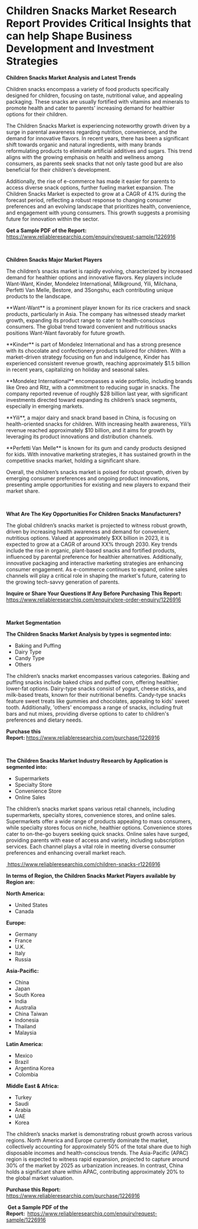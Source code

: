 <p><h1>Children Snacks Market Research Report Provides Critical Insights that can help Shape Business Development and Investment Strategies</h1></p><p><strong>Children Snacks Market Analysis and Latest Trends</strong></p>
<p><p>Children snacks encompass a variety of food products specifically designed for children, focusing on taste, nutritional value, and appealing packaging. These snacks are usually fortified with vitamins and minerals to promote health and cater to parents' increasing demand for healthier options for their children. </p><p>The Children Snacks Market is experiencing noteworthy growth driven by a surge in parental awareness regarding nutrition, convenience, and the demand for innovative flavors. In recent years, there has been a significant shift towards organic and natural ingredients, with many brands reformulating products to eliminate artificial additives and sugars. This trend aligns with the growing emphasis on health and wellness among consumers, as parents seek snacks that not only taste good but are also beneficial for their children's development.</p><p>Additionally, the rise of e-commerce has made it easier for parents to access diverse snack options, further fueling market expansion. The Children Snacks Market is expected to grow at a CAGR of 4.1% during the forecast period, reflecting a robust response to changing consumer preferences and an evolving landscape that prioritizes health, convenience, and engagement with young consumers. This growth suggests a promising future for innovation within the sector.</p></p>
<p><strong>Get a Sample PDF of the Report:&nbsp;</strong> <a href="https://www.reliableresearchiq.com/enquiry/request-sample/1226916?utm_campaign=2946&utm_medium=2&utm_source=Github&utm_content=ia&utm_term=16042025&utm_id=children-snacks">https://www.reliableresearchiq.com/enquiry/request-sample/1226916</a></p>
<p>&nbsp;</p>
<p><strong>Children Snacks Major Market Players</strong></p>
<p><p>The children’s snacks market is rapidly evolving, characterized by increased demand for healthier options and innovative flavors. Key players include Want-Want, Kinder, Mondelez International, Milkground, Yili, Milchana, Perfetti Van Melle, Bestore, and 3Songshu, each contributing unique products to the landscape.</p><p>**Want-Want** is a prominent player known for its rice crackers and snack products, particularly in Asia. The company has witnessed steady market growth, expanding its product range to cater to health-conscious consumers. The global trend toward convenient and nutritious snacks positions Want-Want favorably for future growth.</p><p>**Kinder** is part of Mondelez International and has a strong presence with its chocolate and confectionery products tailored for children. With a market-driven strategy focusing on fun and indulgence, Kinder has experienced consistent revenue growth, reaching approximately $1.5 billion in recent years, capitalizing on holiday and seasonal sales.</p><p>**Mondelez International** encompasses a wide portfolio, including brands like Oreo and Ritz, with a commitment to reducing sugar in snacks. The company reported revenue of roughly $28 billion last year, with significant investments directed toward expanding its children’s snack segments, especially in emerging markets.</p><p>**Yili**, a major dairy and snack brand based in China, is focusing on health-oriented snacks for children. With increasing health awareness, Yili’s revenue reached approximately $10 billion, and it aims for growth by leveraging its product innovations and distribution channels.</p><p>**Perfetti Van Melle** is known for its gum and candy products designed for kids. With innovative marketing strategies, it has sustained growth in the competitive snacks market, holding a significant share.</p><p>Overall, the children’s snacks market is poised for robust growth, driven by emerging consumer preferences and ongoing product innovations, presenting ample opportunities for existing and new players to expand their market share.</p></p>
<p>&nbsp;</p>
<p><strong>What Are The Key Opportunities For Children Snacks Manufacturers?</strong></p>
<p><p>The global children’s snacks market is projected to witness robust growth, driven by increasing health awareness and demand for convenient, nutritious options. Valued at approximately $XX billion in 2023, it is expected to grow at a CAGR of around XX% through 2030. Key trends include the rise in organic, plant-based snacks and fortified products, influenced by parental preference for healthier alternatives. Additionally, innovative packaging and interactive marketing strategies are enhancing consumer engagement. As e-commerce continues to expand, online sales channels will play a critical role in shaping the market's future, catering to the growing tech-savvy generation of parents.</p></p>
<p><strong>Inquire or Share Your Questions If Any Before Purchasing This Report:</strong> <a href="https://www.reliableresearchiq.com/enquiry/pre-order-enquiry/1226916?utm_campaign=2946&utm_medium=2&utm_source=Github&utm_content=ia&utm_term=16042025&utm_id=children-snacks">https://www.reliableresearchiq.com/enquiry/pre-order-enquiry/1226916</a></p>
<p>&nbsp;</p>
<p><strong>Market Segmentation</strong></p>
<p><strong>The Children Snacks Market Analysis by types is segmented into:</strong></p>
<p><ul><li>Baking and Puffing</li><li>Dairy Type</li><li>Candy Type</li><li>Others</li></ul></p>
<p><p>The children’s snacks market encompasses various categories. Baking and puffing snacks include baked chips and puffed corn, offering healthier, lower-fat options. Dairy-type snacks consist of yogurt, cheese sticks, and milk-based treats, known for their nutritional benefits. Candy-type snacks feature sweet treats like gummies and chocolates, appealing to kids' sweet tooth. Additionally, 'others' encompass a range of snacks, including fruit bars and nut mixes, providing diverse options to cater to children's preferences and dietary needs.</p></p>
<p><strong>Purchase this Report:&nbsp;</strong><a href="https://www.reliableresearchiq.com/purchase/1226916?utm_campaign=2946&utm_medium=2&utm_source=Github&utm_content=ia&utm_term=16042025&utm_id=children-snacks">https://www.reliableresearchiq.com/purchase/1226916</a></p>
<p>&nbsp;</p>
<p><strong>The Children Snacks Market Industry Research by Application is segmented into:</strong></p>
<p><ul><li>Supermarkets</li><li>Specialty Store</li><li>Convenience Store</li><li>Online Sales</li></ul></p>
<p><p>The children’s snacks market spans various retail channels, including supermarkets, specialty stores, convenience stores, and online sales. Supermarkets offer a wide range of products appealing to mass consumers, while specialty stores focus on niche, healthier options. Convenience stores cater to on-the-go buyers seeking quick snacks. Online sales have surged, providing parents with ease of access and variety, including subscription services. Each channel plays a vital role in meeting diverse consumer preferences and enhancing overall market reach.</p></p>
<p><a href="https://www.reliableresearchiq.com/children-snacks-r1226916?utm_campaign=2946&utm_medium=2&utm_source=Github&utm_content=ia&utm_term=16042025&utm_id=children-snacks">&nbsp;https://www.reliableresearchiq.com/children-snacks-r1226916</a></p>
<p><strong>In terms of Region, the Children Snacks Market Players available by Region are:</strong></p>
<p>
    <p> <strong> North America: </strong>
        <ul>
            <li>United States</li>
            <li>Canada</li>
        </ul>
        </p> 
    <p> <strong> Europe: </strong>
        <ul>
            <li>Germany</li>
            <li>France</li>
            <li>U.K.</li>
            <li>Italy</li>
            <li>Russia</li>
        </ul>
        </p> 
    <p> <strong> Asia-Pacific: </strong>
        <ul>
            <li>China</li>
            <li>Japan</li>
            <li>South Korea</li>
            <li>India</li>
            <li>Australia</li>
            <li>China Taiwan</li>
            <li>Indonesia</li>
            <li>Thailand</li>
            <li>Malaysia</li>
        </ul>
        </p> 
    <p> <strong> Latin America: </strong>
        <ul>
            <li>Mexico</li>
            <li>Brazil</li>
            <li>Argentina Korea</li>
            <li>Colombia</li>
        </ul>
        </p> 
    <p> <strong> Middle East & Africa: </strong>
        <ul>
            <li>Turkey</li>
            <li>Saudi</li>
            <li>Arabia</li>
            <li>UAE</li>
            <li>Korea</li>
        </ul>
    </p>
    </p>
<p><p>The children’s snacks market is demonstrating robust growth across various regions. North America and Europe currently dominate the market, collectively accounting for approximately 50% of the total share due to high disposable incomes and health-conscious trends. The Asia-Pacific (APAC) region is expected to witness rapid expansion, projected to capture around 30% of the market by 2025 as urbanization increases. In contrast, China holds a significant share within APAC, contributing approximately 20% to the global market valuation.</p></p>
<p><strong>Purchase this Report: </strong><a href="https://www.reliableresearchiq.com/purchase/1226916?utm_campaign=2946&utm_medium=2&utm_source=Github&utm_content=ia&utm_term=16042025&utm_id=children-snacks">https://www.reliableresearchiq.com/purchase/1226916</a></p>
<p>&nbsp;<strong>Get a Sample PDF of the Report:&nbsp;&nbsp;</strong><a href="https://www.reliableresearchiq.com/enquiry/request-sample/1226916?utm_campaign=2946&utm_medium=2&utm_source=Github&utm_content=ia&utm_term=16042025&utm_id=children-snacks">https://www.reliableresearchiq.com/enquiry/request-sample/1226916</a></p>
<p><strong></strong></p>
<p><p></p><p></p><p></p></p>